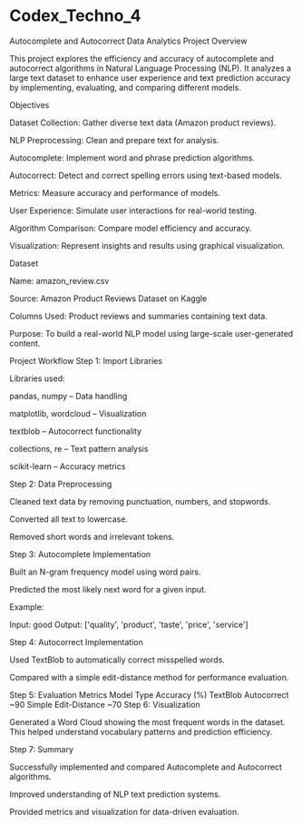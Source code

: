 # Codex_Techno_4
Autocomplete and Autocorrect Data Analytics
Project Overview

This project explores the efficiency and accuracy of autocomplete and autocorrect algorithms in Natural Language Processing (NLP).
It analyzes a large text dataset to enhance user experience and text prediction accuracy by implementing, evaluating, and comparing different models.

Objectives

Dataset Collection: Gather diverse text data (Amazon product reviews).

NLP Preprocessing: Clean and prepare text for analysis.

Autocomplete: Implement word and phrase prediction algorithms.

Autocorrect: Detect and correct spelling errors using text-based models.

Metrics: Measure accuracy and performance of models.

User Experience: Simulate user interactions for real-world testing.

Algorithm Comparison: Compare model efficiency and accuracy.

Visualization: Represent insights and results using graphical visualization.

Dataset

Name: amazon_review.csv

Source: Amazon Product Reviews Dataset on Kaggle

Columns Used: Product reviews and summaries containing text data.

Purpose: To build a real-world NLP model using large-scale user-generated content.

Project Workflow
Step 1: Import Libraries

Libraries used:

pandas, numpy – Data handling

matplotlib, wordcloud – Visualization

textblob – Autocorrect functionality

collections, re – Text pattern analysis

scikit-learn – Accuracy metrics

Step 2: Data Preprocessing

Cleaned text data by removing punctuation, numbers, and stopwords.

Converted all text to lowercase.

Removed short words and irrelevant tokens.

Step 3: Autocomplete Implementation

Built an N-gram frequency model using word pairs.

Predicted the most likely next word for a given input.

Example:

Input: good
Output: ['quality', 'product', 'taste', 'price', 'service']

Step 4: Autocorrect Implementation

Used TextBlob to automatically correct misspelled words.

Compared with a simple edit-distance method for performance evaluation.

Step 5: Evaluation Metrics
Model Type	Accuracy (%)
TextBlob Autocorrect	~90
Simple Edit-Distance	~70
Step 6: Visualization

Generated a Word Cloud showing the most frequent words in the dataset.
This helped understand vocabulary patterns and prediction efficiency.

Step 7: Summary

Successfully implemented and compared Autocomplete and Autocorrect algorithms.

Improved understanding of NLP text prediction systems.

Provided metrics and visualization for data-driven evaluation.
